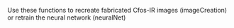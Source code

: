 Use these functions to recreate fabricated Cfos-IR images (imageCreation) or retrain the neural network (neuralNet)
